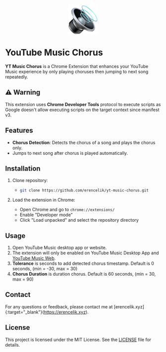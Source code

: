 <p align="center">
  <img src="assets/icon.png" alt="YT Music Chorus Icon" width="96"/>
</p>

# YouTube Music Chorus

**YT Music Chorus** is a Chrome Extension that enhances your YouTube Music experience by only playing choruses then jumping to next song repeatedly.

## ⚠️ Warning

This extension uses **Chrome Developer Tools** protocol to execute scripts as Google doesn't allow executing scripts on the target context since manifest v3.

## Features

- **Chorus Detection**: Detects the chorus of a song and plays the chorus only.
- Jumps to next song after chorus is played automatically.

## Installation

1. Clone repository:

   - ```bash
     git clone https://github.com/erencelik/yt-music-chorus.git
     ```

2. Load the extension in Chrome:
   - Open Chrome and go to `chrome://extensions/`
   - Enable "Developer mode"
   - Click "Load unpacked" and select the repository directory

## Usage

1. Open YouTube Music desktop app or website.
2. The extension will only be enabled on YouTube Music Desktop App and [YouTube Music Web](https://music.youtube.com).
3. **Tolerance** is seconds to add detected chorus timestamp. Default is 0 seconds, (min = -30, max = 30)
4. **Chorus Duration** is duration chorus. Default is 60 seconds, (min = 30, max = 90)

## Contact

For any questions or feedback, please contact me at [erencelik.xyz]{:target="\_blank"}(https://erencelik.xyz).

## License

This project is licensed under the MIT License. See the [LICENSE](LICENSE) file for details.
